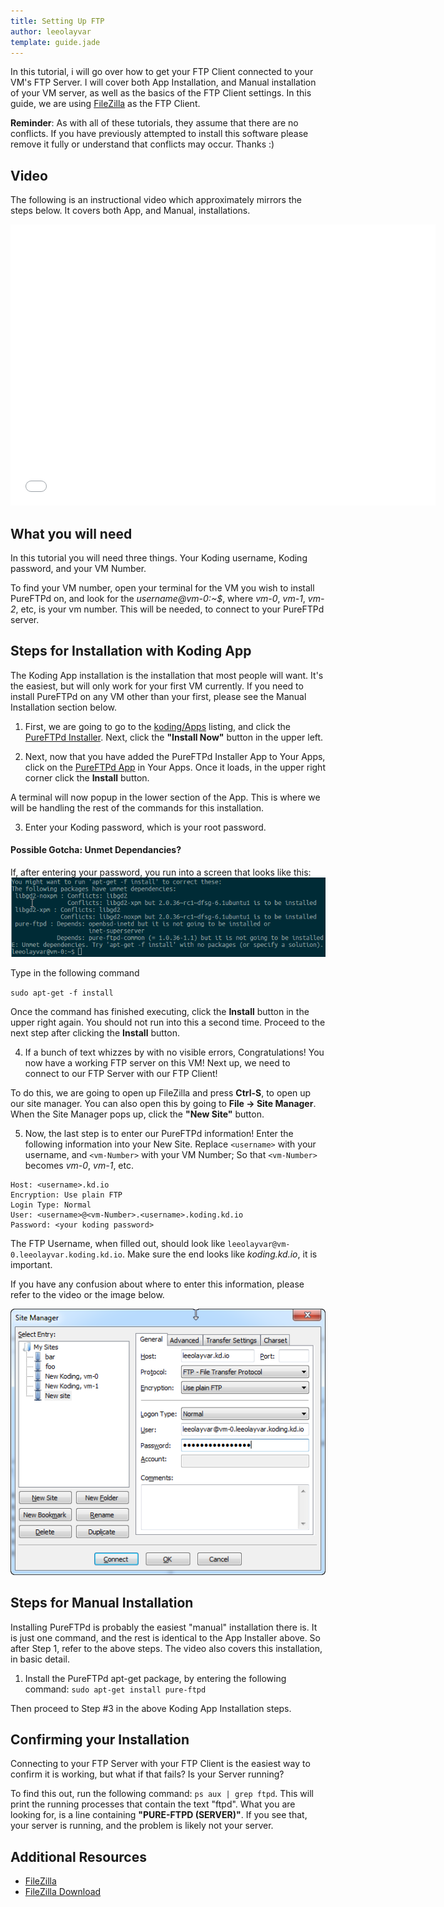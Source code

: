 ```yaml
---
title: Setting Up FTP
author: leeolayvar
template: guide.jade
---
```



In this tutorial, i will go over how to get your FTP Client connected
to your VM's FTP Server. I will cover both App Installation, and Manual
installation of your VM server, as well as the basics of the FTP Client
settings. In this guide, we are using
[FileZilla](https://filezilla-project.org/) as the FTP Client.


**Reminder**: As with all of these tutorials, they assume that there are no
conflicts. If you have previously attempted to install this software please
remove it fully or understand that conflicts may occur. Thanks :)



## Video

The following is an instructional video which approximately
mirrors the steps below. It covers both App, and Manual,
installations.

<iframe width="680" height="450" src="//www.youtube.com/embed/1Boyf-vYXUI" frameborder="0" allowfullscreen></iframe>



## What you will need

In this tutorial you will need three things. Your Koding username,
Koding password, and your VM Number.

To find your VM number, open your terminal for the VM you wish to install
PureFTPd on, and look for the *username@vm-0:~$*, where *vm-0*, *vm-1*,
*vm-2*, etc, is your vm number. This will be needed, to connect to your
PureFTPd server.


## Steps for Installation with Koding App

The Koding App installation is the installation that most people will want.
It's the easiest, but will only work for your first VM currently. If you
need to install
PureFTPd
on any VM other than your first, please see the Manual Installation
section below.

1. First, we are going to go to the
  [koding/Apps](https://koding.com/Apps) listing, and click the
  [PureFTPd Installer](https://koding.com/Apps/pureftpd-installer). Next,
  click the **"Install Now"** button in the upper left.

2. Next, now that you have added the PureFTPd Installer App to Your Apps,
  click on the
  [PureFTPd App](https://koding.com/Develop/PureFTPd%20Installer)
  in Your Apps. Once it loads, in the upper right corner click
  the **Install** button.
  
  A terminal will now popup in the lower section of the App. This is where
  we will be handling the rest of the commands for this installation.

3. Enter your Koding password, which is your root password.
  
  #### Possible Gotcha: Unmet Dependancies?
  
  If, after entering your password, you run into a screen that looks like this:
  ![Unment Dependencies](unmetdeps.png)
  
  Type in the following command
  
  `sudo apt-get -f install`

  Once the command has finished executing,
  click the **Install** button in the upper right again. You should
  not run into this a second time. Proceed to the next step after clicking
  the **Install** button.
  
4. If a bunch of text whizzes by with no visible errors, Congratulations!
  You now have a working FTP server on this VM! Next up, we need to connect
  to our FTP Server with our FTP Client!
  
  To do this, we are going to open up FileZilla and press **Ctrl-S**, to open
  up our site manager. You can also open this by going to
  **File -> Site Manager**. When the Site Manager pops up, click the
  **"New Site"** button.

5. Now, the last step is to enter our PureFTPd information! Enter the following
  information into your New Site. Replace `<username>` with your username,
  and `<vm-Number>` with your VM Number; So that `<vm-Number>` becomes *vm-0*,
  *vm-1*, etc.
  
  ```
  Host: <username>.kd.io
  Encryption: Use plain FTP
  Login Type: Normal
  User: <username>@<vm-Number>.<username>.koding.kd.io
  Password: <your koding password>
  ```
  
  The FTP Username, when filled out, should look like
  `leeolayvar@vm-0.leeolayvar.koding.kd.io`. Make sure the end looks
  like *koding.kd.io*, it is important.
  
  If you have any confusion about where to enter this information,
  please refer to the video or the image below.
  
  ![FTP Client Settings](ftpclientsettings.png)



## Steps for Manual Installation

Installing PureFTPd is probably the easiest "manual" installation there is.
It is just one command, and the rest is identical to the App Installer above.
So after Step 1, refer to the above steps. The video also covers this
installation, in basic detail.

1. Install the PureFTPd apt-get package, by entering the following command:
  `sudo apt-get install pure-ftpd`
  
  Then proceed to Step #3 in the above Koding App Installation steps.



## Confirming your Installation

Connecting to your FTP Server with your FTP Client is the easiest way
to confirm it is working, but what if that fails? Is your Server running?

To find this out, run the following command: `ps aux | grep ftpd`. This
will print the running processes that contain the text "ftpd". What you are
looking for, is a line containing **"PURE-FTPD (SERVER)"**. If you see that,
your server is running, and the problem is likely not your server.



## Additional Resources

- [FileZilla](https://filezilla-project.org/)
- [FileZilla Download](https://filezilla-project.org/download.php?type=client)

